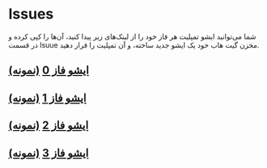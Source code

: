 # Issues

شما می‌توانید ایشو تمپلیت هر فاز خود را از لینک‌های زیر پیدا کنید، آن‌ها را کپی کرده و در قسمت Isuue مخزن گیت هاب خود یک ایشو جدید ساخته، و آن تمپلیت را قرار دهید.


## [ایشو فاز 0](https://github.com/AdvancedProgrammingSUT2022/Issues/blob/main/Phase0Issues.md) [(نمونه)](https://github.com/AdvancedProgrammingSUT2022/Issues/issues/1)

## [ایشو فاز 1](https://github.com/AdvancedProgrammingSUT2022/Issues/blob/main/Phase1Issue.md) [(نمونه)](https://github.com/AdvancedProgrammingSUT2022/Issues/issues/2)

## [ایشو فاز 2](https://github.com/AdvancedProgrammingSUT2022/Issues/blob/main/Phase2Issue.md) [(نمونه)](https://github.com/AdvancedProgrammingSUT2022/Issues/issues/3)

## [ایشو فاز 3](https://github.com/AdvancedProgrammingSUT2022/Issues/blob/main/Phase3Issue.md) [(نمونه)](https://github.com/AdvancedProgrammingSUT2022/Issues/issues/3)




